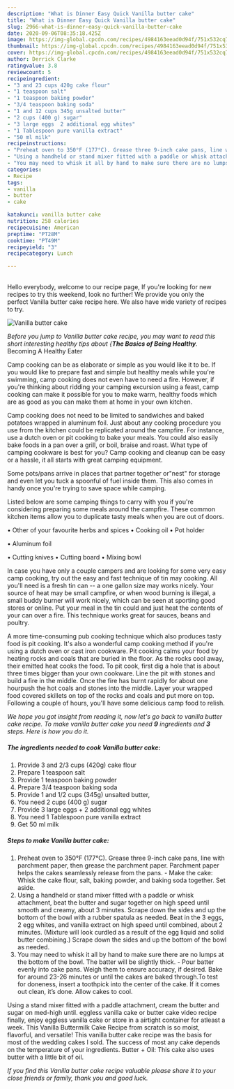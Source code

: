 ```yaml
---
description: "What is Dinner Easy Quick Vanilla butter cake"
title: "What is Dinner Easy Quick Vanilla butter cake"
slug: 2966-what-is-dinner-easy-quick-vanilla-butter-cake
date: 2020-09-06T08:35:18.425Z
image: https://img-global.cpcdn.com/recipes/4984163eead0d94f/751x532cq70/vanilla-butter-cake-recipe-main-photo.jpg
thumbnail: https://img-global.cpcdn.com/recipes/4984163eead0d94f/751x532cq70/vanilla-butter-cake-recipe-main-photo.jpg
cover: https://img-global.cpcdn.com/recipes/4984163eead0d94f/751x532cq70/vanilla-butter-cake-recipe-main-photo.jpg
author: Derrick Clarke
ratingvalue: 3.8
reviewcount: 5
recipeingredient:
- "3 and 23 cups 420g cake flour"
- "1 teaspoon salt"
- "1 teaspoon baking powder"
- "3/4 teaspoon baking soda"
- "1 and 12 cups 345g unsalted butter"
- "2 cups (400 g) sugar"
- "3 large eggs  2 additional egg whites"
- "1 Tablespoon pure vanilla extract"
- "50 ml milk"
recipeinstructions:
- "Preheat oven to 350°F (177°C). Grease three 9-inch cake pans, line with parchment paper, then grease the parchment paper. Parchment paper helps the cakes seamlessly release from the pans. Make the cake: Whisk the cake flour, salt, baking powder, and baking soda together. Set aside."
- "Using a handheld or stand mixer fitted with a paddle or whisk attachment, beat the butter and sugar together on high speed until smooth and creamy, about 3 minutes. Scrape down the sides and up the bottom of the bowl with a rubber spatula as needed. Beat in the 3 eggs, 2 egg whites, and vanilla extract on high speed until combined, about 2 minutes. (Mixture will look curdled as a result of the egg liquid and solid butter combining.) Scrape down the sides and up the bottom of the bowl as needed."
- "You may need to whisk it all by hand to make sure there are no lumps at the bottom of the bowl. The batter will be slightly thick. Pour batter evenly into cake pans. Weigh them to ensure accuracy, if desired. Bake for around 23-26 minutes or until the cakes are baked through.To test for doneness, insert a toothpick into the center of the cake. If it comes out clean, it’s done. Allow cakes to cool."
categories:
- Recipe
tags:
- vanilla
- butter
- cake

katakunci: vanilla butter cake 
nutrition: 258 calories
recipecuisine: American
preptime: "PT28M"
cooktime: "PT49M"
recipeyield: "3"
recipecategory: Lunch

---
```

<br>
Hello everybody, welcome to our recipe page, If you're looking for new recipes to try this weekend, look no further! We provide you only the perfect Vanilla butter cake recipe here. We also have wide variety of recipes to try.
<br>


![Vanilla butter cake](https://img-global.cpcdn.com/recipes/4984163eead0d94f/751x532cq70/vanilla-butter-cake-recipe-main-photo.jpg)

<i>Before you jump to Vanilla butter cake recipe, you may want to read this short interesting healthy tips about {<strong>The Basics of Being Healthy</strong>.</i>
Becoming A Healthy Eater

    
Camp cooking can be as elaborate or simple as you would like it to be. If you would like to prepare fast and simple but healthy meals while you're swimming, camp cooking does not even have to need a fire. However, if you're thinking about ridding your camping excursion using a feast, camp cooking can make it possible for you to make warm, healthy foods which are as good as you can make them at home in your own kitchen.

Camp cooking does not need to be limited to sandwiches and baked potatoes wrapped in aluminum foil.  Just about any cooking procedure you use from the kitchen could be replicated around the campfire. For instance, use a dutch oven or pit cooking to bake your meals. You could also easily bake foods in a pan over a grill, or boil, braise and roast. What type of camping cookware is best for you? Camp cooking and cleanup can be easy or a hassle, it all starts with great camping equipment.

Some pots/pans arrive in places that partner together or"nest" for storage and even let you tuck a spoonful of fuel inside them. This also comes in handy once you're trying to save space while camping.

Listed below are some camping things to carry with you if you're considering preparing some meals around the campfire. These common kitchen items allow you to duplicate tasty meals when you are out of doors.


• Other of your favourite herbs and spices
• Cooking oil
• Pot holder

• Aluminum foil

• Cutting knives
• Cutting board
• Mixing bowl


In case you have only a couple campers and are looking for some very easy camp cooking, try out the easy and fast technique of tin may cooking. All you'll need is a fresh tin can -- a one gallon size may works nicely. Your source of heat may be small campfire, or when wood burning is illegal, a small buddy burner will work nicely, which can be seen at sporting good stores or online. Put your meal in the tin could and just heat the contents of your can over a fire.  This technique works great for sauces, beans and poultry.

A more time-consuming pub cooking technique which also produces tasty food is pit cooking.  It's also a wonderful camp cooking method if you're using a dutch oven or cast iron cookware. Pit cooking calms your food by heating rocks and coals that are buried in the floor. As the rocks cool away, their emitted heat cooks the food. To pit cook, first dig a hole that is about three times bigger than your own cookware. Line the pit with stones and build a fire in the middle. Once the fire has burnt rapidly for about one hourpush the hot coals and stones into the middle. Layer your wrapped food covered skillets on top of the rocks and coals and put more on top. Following a couple of hours, you'll have some delicious camp food to relish.


<i>We hope you got insight from reading it, now let's go back to vanilla butter cake recipe. To make vanilla butter cake you need <strong>9</strong> ingredients and <strong>3</strong> steps. Here is how you do it.
</i>

##### The ingredients needed to cook Vanilla butter cake:

1. Provide 3 and 2/3 cups (420g) cake flour
1. Prepare 1 teaspoon salt
1. Provide 1 teaspoon baking powder
1. Prepare 3/4 teaspoon baking soda
1. Provide 1 and 1/2 cups (345g) unsalted butter,
1. You need 2 cups (400 g) sugar
1. Provide 3 large eggs + 2 additional egg whites
1. You need 1 Tablespoon pure vanilla extract
1. Get 50 ml milk


##### Steps to make Vanilla butter cake:

1. Preheat oven to 350°F (177°C). Grease three 9-inch cake pans, line with parchment paper, then grease the parchment paper. Parchment paper helps the cakes seamlessly release from the pans. - Make the cake: Whisk the cake flour, salt, baking powder, and baking soda together. Set aside.
1. Using a handheld or stand mixer fitted with a paddle or whisk attachment, beat the butter and sugar together on high speed until smooth and creamy, about 3 minutes. Scrape down the sides and up the bottom of the bowl with a rubber spatula as needed. Beat in the 3 eggs, 2 egg whites, and vanilla extract on high speed until combined, about 2 minutes. (Mixture will look curdled as a result of the egg liquid and solid butter combining.) Scrape down the sides and up the bottom of the bowl as needed.
1. You may need to whisk it all by hand to make sure there are no lumps at the bottom of the bowl. The batter will be slightly thick. - Pour batter evenly into cake pans. Weigh them to ensure accuracy, if desired. Bake for around 23-26 minutes or until the cakes are baked through.To test for doneness, insert a toothpick into the center of the cake. If it comes out clean, it’s done. Allow cakes to cool.


Using a stand mixer fitted with a paddle attachment, cream the butter and sugar on med-high until. eggless vanilla cake or butter cake video recipe finally, enjoy eggless vanilla cake or store in a airtight container for atleast a week. This Vanilla Buttermilk Cake Recipe from scratch is so moist, flavorful, and versatile! This vanilla butter cake recipe was the basis for most of the wedding cakes I sold. The success of most any cake depends on the temperature of your ingredients. Butter + Oil: This cake also uses butter with a little bit of oil. 

<i>If you find this Vanilla butter cake recipe valuable please share it to your close friends or family, thank you and good luck.</i>
